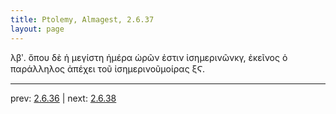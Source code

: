 ```yaml
---
title: Ptolemy, Almagest, 2.6.37
layout: page
---
```


λβʹ. ὅπου δὲ ἡ μεγίστη ἡμέρα ὡρῶν ἐστιν ἰσημερινῶνκγ, ἐκεῖνος ὁ παράλληλος ἀπέχει τοῦ ἰσημερινοῦμοίρας ξϚ.

---

prev: [2.6.36](../2.6.36/) | next: [2.6.38](../2.6.38/)

